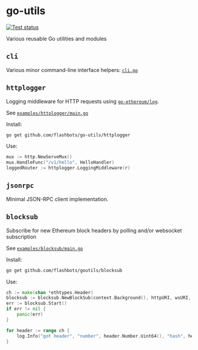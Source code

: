 # go-utils

[![Test status](https://github.com/flashbots/go-utils/workflows/Checks/badge.svg)](https://github.com/flashbots/go-utils/actions?query=workflow%3A%22Checks%22)

Various reusable Go utilities and modules


## `cli`

Various minor command-line interface helpers: [`cli.go`](https://github.com/flashbots/go-utils/blob/main/cli/cli.go)

## `httplogger`

Logging middleware for HTTP requests using [`go-ethereum/log`](https://github.com/ethereum/go-ethereum/tree/master/log).

See [`examples/httplogger/main.go`](https://github.com/flashbots/goutils/blob/main/examples/httplogger/main.go)

Install:

```bash
go get github.com/flashbots/go-utils/httplogger
```

Use:

```go
mux := http.NewServeMux()
mux.HandleFunc("/v1/hello", HelloHandler)
loggedRouter := httplogger.LoggingMiddleware(r)
```

## `jsonrpc`

Minimal JSON-RPC client implementation.

## `blocksub`

Subscribe for new Ethereum block headers by polling and/or websocket subscription

See [`examples/blocksub/main.go`](https://github.com/flashbots/goutils/blob/main/examples/blocksub/main.go)

Install:

```bash
go get github.com/flashbots/goutils/blocksub
```

Use:

```go
ch := make(chan *ethtypes.Header)
blocksub := blocksub.NewBlockSub(context.Background(), httpURI, wsURI, ch)
err := blocksub.Start()
if err != nil {
    panic(err)
}

for header := range ch {
    log.Info("got header", "number", header.Number.Uint64(), "hash", header.Hash().Hex())
}
```
